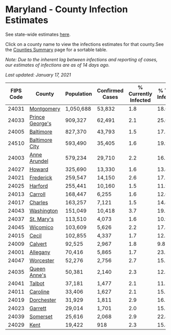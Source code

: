 # Maryland - County Infection Estimates

See state-wide estimates [here](/infections/us-md).

Click on a county name to view the infections estimates for that county.See the [Counties Summary](/infections/summary-counties) page for a sortable table.

*Note: Due to the inherent lag between infections and reporting of cases, our estimates of infections are as of 14 days ago.*

*Last updated: January 17, 2021*

|   FIPS Code |                             County |   Population |   Confirmed Cases |   % Currently Infected |   % Total Infected |
|-------------|------------------------------------|--------------|-------------------|------------------------|--------------------|
|       24031 |           [Montgomery](montgomery) |    1,050,688 |            53,832 |                    1.8 |               18.0 |
|       24033 | [Prince George's](prince-george's) |      909,327 |            62,491 |                    2.1 |               25.0 |
|       24005 |             [Baltimore](baltimore) |      827,370 |            43,793 |                    1.5 |               17.3 |
|       24510 |   [Baltimore City](baltimore-city) |      593,490 |            35,405 |                    1.6 |               19.9 |
|       24003 |       [Anne Arundel](anne-arundel) |      579,234 |            29,710 |                    2.2 |               16.2 |
|       24027 |                   [Howard](howard) |      325,690 |            13,330 |                    1.6 |               13.4 |
|       24021 |             [Frederick](frederick) |      259,547 |            14,150 |                    2.6 |               17.2 |
|       24025 |                 [Harford](harford) |      255,441 |            10,160 |                    1.5 |               11.9 |
|       24013 |                 [Carroll](carroll) |      168,447 |             6,255 |                    1.6 |               12.0 |
|       24017 |                 [Charles](charles) |      163,257 |             7,121 |                    1.5 |               14.4 |
|       24043 |           [Washington](washington) |      151,049 |            10,418 |                    3.7 |               19.1 |
|       24037 |           [St. Mary's](st.-mary's) |      113,510 |             4,073 |                    1.6 |               10.9 |
|       24045 |               [Wicomico](wicomico) |      103,609 |             5,626 |                    2.2 |               17.8 |
|       24015 |                     [Cecil](cecil) |      102,855 |             4,337 |                    1.7 |               12.5 |
|       24009 |                 [Calvert](calvert) |       92,525 |             2,967 |                    1.8 |                9.8 |
|       24001 |               [Allegany](allegany) |       70,416 |             5,865 |                    1.7 |               23.3 |
|       24047 |             [Worcester](worcester) |       52,276 |             2,756 |                    2.7 |               15.5 |
|       24035 |       [Queen Anne's](queen-anne's) |       50,381 |             2,140 |                    2.3 |               12.3 |
|       24041 |                   [Talbot](talbot) |       37,181 |             1,477 |                    2.1 |               11.7 |
|       24011 |               [Caroline](caroline) |       33,406 |             1,627 |                    2.1 |               15.7 |
|       24019 |           [Dorchester](dorchester) |       31,929 |             1,811 |                    2.9 |               16.2 |
|       24023 |                 [Garrett](garrett) |       29,014 |             1,701 |                    2.0 |               15.5 |
|       24039 |               [Somerset](somerset) |       25,616 |             2,068 |                    2.9 |               22.4 |
|       24029 |                       [Kent](kent) |       19,422 |               918 |                    2.3 |               15.8 |
